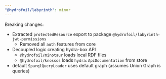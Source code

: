 ```yaml
---
"@hydrofoil/labyrinth": minor
---
```


Breaking changes:
- Extracted `protectedResource` export to package `@hydrofoil/labyrinth-jwt-permissions`
  - Removed all `auth` features from core
- Decoupled logic creating hydra-box API
  - `@hydrofoil/minotaur` loads local RDF files
  - `@hydrofoil/knossos` loads `hydra:ApiDocumentation` from store
- default `SparqlQueryLoader` uses default graph (assumes Union Graph is queries)
